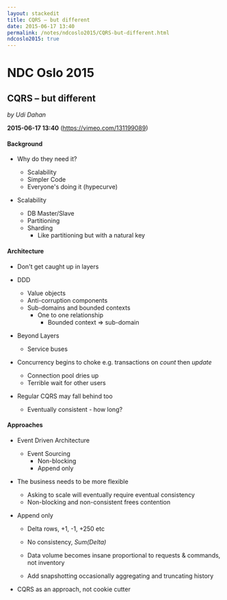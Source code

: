 ```yaml
---
layout: stackedit
title: CQRS – but different
date: 2015-06-17 13:40
permalink: /notes/ndcoslo2015/CQRS-but-different.html
ndcoslo2015: true
---
```


# NDC Oslo 2015

## CQRS – but different
*by Udi Dahan*

**2015-06-17 13:40** (https://vimeo.com/131199089)

#### Background
* Why do they need it?
	* Scalability
	* Simpler Code
	* Everyone's doing it (hypecurve)

* Scalability
	* DB Master/Slave
	* Partitioning
	* Sharding
		* Like partitioning but with a natural key

#### Architecture

* Don't get caught up in layers

* DDD
	* Value objects
	* Anti-corruption components
	* Sub-domains and bounded contexts
		* One to one relationship
			* Bounded context => sub-domain

* Beyond Layers
	* Service buses

* Concurrency begins to choke
  e.g. transactions on *count* then *update*
	* Connection pool dries up
	* Terrible wait for other users

* Regular CQRS may fall behind too
	* Eventually consistent - how long?

#### Approaches

* Event Driven Architecture
	* Event Sourcing
		* Non-blocking
		* Append only

* The business needs to be more flexible
	* Asking to scale will eventually require eventual consistency
	* Non-blocking and non-consistent frees contention

* Append only
	* Delta rows, +1, -1, +250 etc
	* No consistency, *Sum(Delta)*
	* Data volume becomes insane proportional to requests & commands, not inventory
	
	* Add snapshotting occasionally aggregating and truncating history

* CQRS as an approach, not cookie cutter